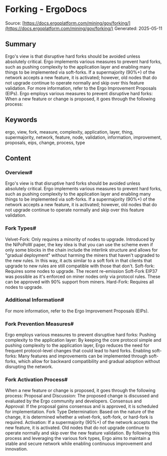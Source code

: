 # Forking - ErgoDocs
Source: [https://docs.ergoplatform.com/mining/gov/forking/](https://docs.ergoplatform.com/mining/gov/forking/)
Generated: 2025-05-11

## Summary
Ergo's view is that disruptive hard forks should be avoided unless absolutely critical. Ergo implements various measures to prevent hard forks, such as pushing complexity to the application layer and enabling many things to be implemented via soft-forks. If a supermajority (90%+) of the network accepts a new feature, it is activated; however, old nodes that do not upgrade continue to operate normally and skip over this feature validation. For more information, refer to the Ergo Improvement Proposals (EIPs). Ergo employs various measures to prevent disruptive hard forks: When a new feature or change is proposed, it goes through the following process:

## Keywords
ergo, view, fork, measure, complexity, application, layer, thing, supermajority, network, feature, node, validation, information, improvement, proposals, eips, change, process, type

## Content
### Overview#
Ergo's view is that disruptive hard forks should be avoided unless absolutely critical. Ergo implements various measures to prevent hard forks, such as pushing complexity to the application layer and enabling many things to be implemented via soft-forks.
If a supermajority (90%+) of the network accepts a new feature, it is activated; however, old nodes that do not upgrade continue to operate normally and skip over this feature validation.

### Fork Types#
Velvet-Fork: Only requires a minority of nodes to upgrade. Introduced by the NiPoPoW paper, the key idea is that you can use the scheme even if only some blocks in the chain include the interlink structure and allows for "gradual deployment" without harming the miners that haven't upgraded to the new rules. In this way, it acts similar to a soft fork in that clients that upgrade to new rules are still compatible with those that don't.
Soft-fork: Requires some nodes to upgrade. The recent re-emission Soft-Fork EIP37 was possible as it's enforced on miner nodes only via protocol rules. These can be approved with 90% support from miners.
Hard-Fork: Requires all nodes to upgrade.

### Additional Information#
For more information, refer to the Ergo Improvement Proposals (EIPs).

### Fork Prevention Measures#
Ergo employs various measures to prevent disruptive hard forks:
Pushing complexity to the application layer: By keeping the core protocol simple and pushing complexity to the application layer, Ergo reduces the need for frequent protocol-level changes that could lead to hard forks.
Enabling soft-forks: Many features and improvements can be implemented through soft-forks, which allow for backward compatibility and gradual adoption without disrupting the network.

### Fork Activation Process#
When a new feature or change is proposed, it goes through the following process:
Proposal and Discussion: The proposed change is discussed and evaluated by the Ergo community and developers.
Consensus and Approval: If the proposal gains consensus and is approved, it is scheduled for implementation.
Fork Type Determination: Based on the nature of the change, it is determined whether a velvet-fork, soft-fork, or hard-fork is required.
Activation: If a supermajority (90%+) of the network accepts the new feature, it is activated. Old nodes that do not upgrade continue to operate normally and skip over the new feature validation.
By following this process and leveraging the various fork types, Ergo aims to maintain a stable and secure network while enabling continuous improvement and innovation.
